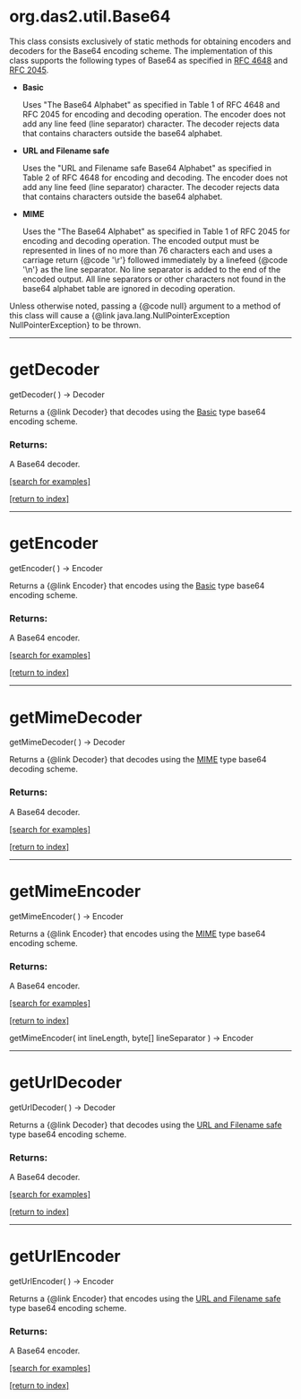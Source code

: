 # org.das2.util.Base64

This class consists exclusively of static methods for obtaining
 encoders and decoders for the Base64 encoding scheme. The
 implementation of this class supports the following types of Base64
 as specified in
 <a href="http://www.ietf.org/rfc/rfc4648.txt">RFC 4648</a> and
 <a href="http://www.ietf.org/rfc/rfc2045.txt">RFC 2045</a>.

 <ul>
 <li><a name="basic"><b>Basic</b></a>
 <p> Uses "The Base64 Alphabet" as specified in Table 1 of
     RFC 4648 and RFC 2045 for encoding and decoding operation.
     The encoder does not add any line feed (line separator)
     character. The decoder rejects data that contains characters
     outside the base64 alphabet.</p></li>

 <li><a name="url"><b>URL and Filename safe</b></a>
 <p> Uses the "URL and Filename safe Base64 Alphabet" as specified
     in Table 2 of RFC 4648 for encoding and decoding. The
     encoder does not add any line feed (line separator) character.
     The decoder rejects data that contains characters outside the
     base64 alphabet.</p></li>

 <li><a name="mime"><b>MIME</b></a>
 <p> Uses the "The Base64 Alphabet" as specified in Table 1 of
     RFC 2045 for encoding and decoding operation. The encoded output
     must be represented in lines of no more than 76 characters each
     and uses a carriage return {@code '\r'} followed immediately by
     a linefeed {@code '\n'} as the line separator. No line separator
     is added to the end of the encoded output. All line separators
     or other characters not found in the base64 alphabet table are
     ignored in decoding operation.</p></li>
 </ul>

 <p> Unless otherwise noted, passing a {@code null} argument to a
 method of this class will cause a {@link java.lang.NullPointerException
 NullPointerException} to be thrown.

***
<a name="getDecoder"></a>
# getDecoder
getDecoder(  ) &rarr; Decoder

Returns a {@link Decoder} that decodes using the
 <a href="#basic">Basic</a> type base64 encoding scheme.

### Returns:
A Base64 decoder.

<a href="https://github.com/autoplot/dev/search?q=getDecoder&unscoped_q=getDecoder">[search for examples]</a>

<a href="https://github.com/autoplot/documentation/blob/master/javadoc/index-all.md">[return to index]</a>

***
<a name="getEncoder"></a>
# getEncoder
getEncoder(  ) &rarr; Encoder

Returns a {@link Encoder} that encodes using the
 <a href="#basic">Basic</a> type base64 encoding scheme.

### Returns:
A Base64 encoder.

<a href="https://github.com/autoplot/dev/search?q=getEncoder&unscoped_q=getEncoder">[search for examples]</a>

<a href="https://github.com/autoplot/documentation/blob/master/javadoc/index-all.md">[return to index]</a>

***
<a name="getMimeDecoder"></a>
# getMimeDecoder
getMimeDecoder(  ) &rarr; Decoder

Returns a {@link Decoder} that decodes using the
 <a href="#mime">MIME</a> type base64 decoding scheme.

### Returns:
A Base64 decoder.

<a href="https://github.com/autoplot/dev/search?q=getMimeDecoder&unscoped_q=getMimeDecoder">[search for examples]</a>

<a href="https://github.com/autoplot/documentation/blob/master/javadoc/index-all.md">[return to index]</a>

***
<a name="getMimeEncoder"></a>
# getMimeEncoder
getMimeEncoder(  ) &rarr; Encoder

Returns a {@link Encoder} that encodes using the
 <a href="#mime">MIME</a> type base64 encoding scheme.

### Returns:
A Base64 encoder.

<a href="https://github.com/autoplot/dev/search?q=getMimeEncoder&unscoped_q=getMimeEncoder">[search for examples]</a>

<a href="https://github.com/autoplot/documentation/blob/master/javadoc/index-all.md">[return to index]</a>

getMimeEncoder( int lineLength, byte[] lineSeparator ) &rarr; Encoder<br>
***
<a name="getUrlDecoder"></a>
# getUrlDecoder
getUrlDecoder(  ) &rarr; Decoder

Returns a {@link Decoder} that decodes using the
 <a href="#url">URL and Filename safe</a> type base64
 encoding scheme.

### Returns:
A Base64 decoder.

<a href="https://github.com/autoplot/dev/search?q=getUrlDecoder&unscoped_q=getUrlDecoder">[search for examples]</a>

<a href="https://github.com/autoplot/documentation/blob/master/javadoc/index-all.md">[return to index]</a>

***
<a name="getUrlEncoder"></a>
# getUrlEncoder
getUrlEncoder(  ) &rarr; Encoder

Returns a {@link Encoder} that encodes using the
 <a href="#url">URL and Filename safe</a> type base64
 encoding scheme.

### Returns:
A Base64 encoder.

<a href="https://github.com/autoplot/dev/search?q=getUrlEncoder&unscoped_q=getUrlEncoder">[search for examples]</a>

<a href="https://github.com/autoplot/documentation/blob/master/javadoc/index-all.md">[return to index]</a>

